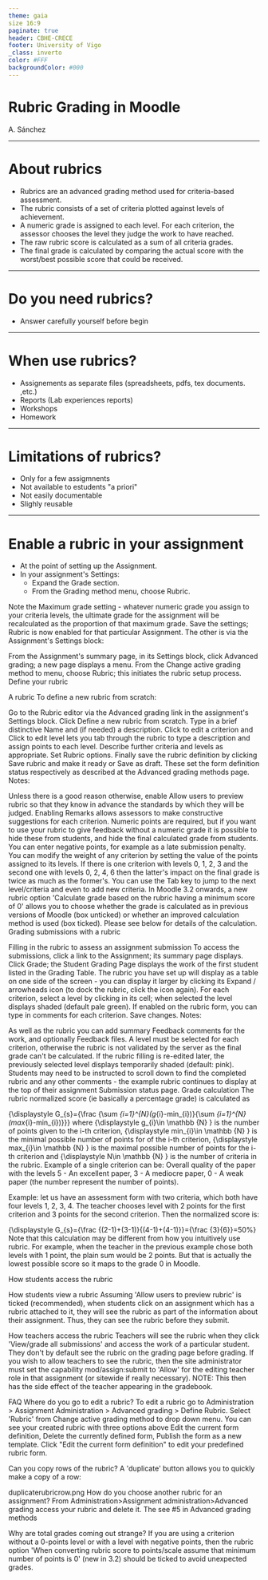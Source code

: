 ```yaml
---
theme: gaia
size 16:9
paginate: true
header: CBHE-CRECE
footer: University of Vigo
_class: inverto
color: #FFF
backgroundColor: #000
---
```


# Rubric Grading in Moodle <!-- fit --> 
  

A. Sánchez  

---

# About rubrics

- Rubrics are an advanced grading method used for criteria-based assessment.
- The rubric consists of a set of criteria plotted against levels of achievement.
- A numeric grade is assigned to each level. For each criterion, the assessor chooses the level they judge the work to have reached.
- The raw rubric score is calculated as a sum of all criteria grades. 
- The final grade is calculated by comparing the actual score with the worst/best possible score that could be received.

---

# Do you need rubrics?

- Answer carefully yourself before begin

---

# When use rubrics?

- Assignements as separate files (spreadsheets, pdfs, tex documents. ,etc.)
- Reports (Lab experiences reports)
- Workshops
- Homework

---

# Limitations of rubrics?

- Only for a few assigmnents
- Not available to estudents "a priori"
- Not easily documentable
- Slighly reusable

---



# Enable a rubric in your assignment

- At the point of setting up the Assignment.
- In your assignment's Settings:
    - Expand the Grade section.
    - From the Grading method menu, choose Rubric.

Note the Maximum grade setting - whatever numeric grade you assign to your criteria levels, the ultimate grade for the assignment will be recalculated as the proportion of that maximum grade.
Save the settings; Rubric is now enabled for that particular Assignment.
The other is via the Assignment's Settings block:

From the Assignment's summary page, in its Settings block, click Advanced grading; a new page displays a menu.
From the Change active grading method to menu, choose Rubric; this initiates the rubric setup process.
Define your rubric

A rubric
To define a new rubric from scratch:

Go to the Rubric editor via the Advanced grading link in the assignment's Settings block.
Click Define a new rubric from scratch.
Type in a brief distinctive Name and (if needed) a description.
Click to edit a criterion and Click to edit level lets you tab through the rubric to type a description and assign points to each level.
Describe further criteria and levels as appropriate.
Set Rubric options.
Finally save the rubric definition by clicking Save rubric and make it ready or Save as draft. These set the form definition status respectively as described at the Advanced grading methods page.
Notes:

Unless there is a good reason otherwise, enable Allow users to preview rubric so that they know in advance the standards by which they will be judged. Enabling Remarks allows assessors to make constructive suggestions for each criterion.
Numeric points are required, but if you want to use your rubric to give feedback without a numeric grade it is possible to hide these from students, and hide the final calculated grade from students.
You can enter negative points, for example as a late submission penalty.
You can modify the weight of any criterion by setting the value of the points assigned to its levels. If there is one criterion with levels 0, 1, 2, 3 and the second one with levels 0, 2, 4, 6 then the latter's impact on the final grade is twice as much as the former's.
You can use the Tab key to jump to the next level/criteria and even to add new criteria.
In Moodle 3.2 onwards, a new rubric option 'Calculate grade based on the rubric having a minimum score of 0' allows you to choose whether the grade is calculated as in previous versions of Moodle (box unticked) or whether an improved calculation method is used (box ticked). Please see below for details of the calculation.
Grading submissions with a rubric

Filling in the rubric to assess an assignment submission
To access the submissions, click a link to the Assignment; its summary page displays.
Click Grade; the Student Grading Page displays the work of the first student listed in the Grading Table.
The rubric you have set up will display as a table on one side of the screen - you can display it larger by clicking its Expand / arrowheads icon (to dock the rubric, click the icon again).
For each criterion, select a level by clicking in its cell; when selected the level displays shaded (default pale green).
If enabled on the rubric form, you can type in comments for each criterion.
Save changes.
Notes:

As well as the rubric you can add summary Feedback comments for the work, and optionally Feedback files.
A level must be selected for each criterion, otherwise the rubric is not validated by the server as the final grade can't be calculated.
If the rubric filling is re-edited later, the previously selected level displays temporarily shaded (default: pink).
Students may need to be instructed to scroll down to find the completed rubric and any other comments - the example rubric continues to display at the top of their assignment Submission status page.
Grade calculation
The rubric normalized score (ie basically a percentage grade) is calculated as

{\displaystyle G_{s}={\frac {\sum _{i=1}^{N}(g_{i}-min_{i})}{\sum _{i=1}^{N}(max_{i}-min_{i})}}}
where {\displaystyle g_{i}\in \mathbb {N} } is the number of points given to the i-th criterion, {\displaystyle min_{i}\in \mathbb {N} } is the minimal possible number of points for of the i-th criterion, {\displaystyle max_{i}\in \mathbb {N} } is the maximal possible number of points for the i-th criterion and {\displaystyle N\in \mathbb {N} } is the number of criteria in the rubric.
Example of a single criterion can be: Overall quality of the paper with the levels 5 - An excellent paper, 3 - A mediocre paper, 0 - A weak paper (the number represent the number of points).

Example: let us have an assessment form with two criteria, which both have four levels 1, 2, 3, 4. The teacher chooses level with 2 points for the first criterion and 3 points for the second criterion. Then the normalized score is:

{\displaystyle G_{s}={\frac {(2-1)+(3-1)}{(4-1)+(4-1)}}={\frac {3}{6}}=50\%}
Note that this calculation may be different from how you intuitively use rubric. For example, when the teacher in the previous example chose both levels with 1 point, the plain sum would be 2 points. But that is actually the lowest possible score so it maps to the grade 0 in Moodle.

How students access the rubric

How students view a rubric
Assuming 'Allow users to preview rubric' is ticked (recommended), when students click on an assignment which has a rubric attached to it, they will see the rubric as part of the information about their assignment. Thus, they can see the rubric before they submit.

How teachers access the rubric
Teachers will see the rubric when they click 'View/grade all submissions' and access the work of a particular student. They don't by default see the rubric on the grading page before grading. If you wish to allow teachers to see the rubric, then the site administrator must set the capability mod/assign:submit to 'Allow' for the editing teacher role in that assignment (or sitewide if really necessary). NOTE: This then has the side effect of the teacher appearing in the gradebook.

FAQ
Where do you go to edit a rubric?
To edit a rubric go to Administration > Assignment Administration > Advanced grading > Define Rubric. Select 'Rubric' from Change active grading method to drop down menu. You can see your created rubric with three options above Edit the current form definition, Delete the currently defined form, Publish the form as a new template. Click "Edit the current form definition" to edit your predefined rubric form.

Can you copy rows of the rubric?
A 'duplicate' button allows you to quickly make a copy of a row:

duplicaterubricrow.png
How do you choose another rubric for an assignment?
From Administration>Assignment administration>Advanced grading access your rubric and delete it. The see #5 in Advanced grading methods

Why are total grades coming out strange?
If you are using a criterion without a 0-points level or with a level with negative points, then the rubric option 'When converting rubric score to points/scale assume that minimum number of points is 0' (new in 3.2) should be ticked to avoid unexpected grades.




